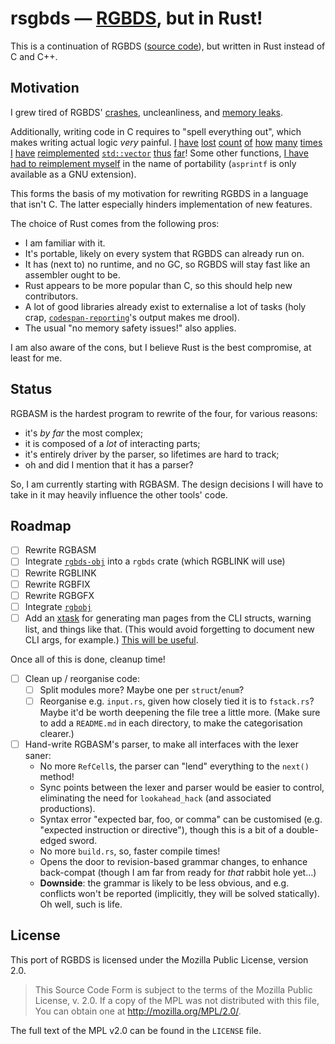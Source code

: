 # rsgbds — [RGBDS](https://rgbds.gbdev.io), but in Rust!

This is a continuation of RGBDS ([source code](https://github.com/gbdev/rgbds)), but written in Rust instead of C and C++.

## Motivation

I grew tired of RGBDS' [crashes](https://github.com/gbdev/rgbds/commit/2eca43cd2da5a4be21cada359bd5e152f1896453), uncleanliness, and [memory leaks](https://github.com/gbdev/rgbds/blob/2d15e405395912ea4e6bd3b3ce90010427ab44d8/src/asm/symbol.c#L295-L296).

Additionally, writing code in C requires to "spell everything out", which makes writing actual logic *very* painful.
[I][vec0] [have][vec1] [lost][vec2] [count][vec3] [of][vec4] [how][vec5] [many][vec6] [times][vec7] [I][vec8] [have][vec9] [reimplemented][vec10] [`std::vector`][vec11] [thus][vec12] [far][vec13]!
Some other functions, [I have had to reimplement myself][asprintf] in the name of portability (`asprintf` is only available as a GNU extension).

This forms the basis of my motivation for rewriting RGBDS in a language that isn't C.
The latter especially hinders implementation of new features.

The choice of Rust comes from the following pros:
- I am familiar with it.
- It's portable, likely on every system that RGBDS can already run on.
- It has (next to) no runtime, and no GC, so RGBDS will stay fast like an assembler ought to be.
- Rust appears to be more popular than C, so this should help new contributors.
- A lot of good libraries already exist to externalise a lot of tasks (holy crap, [`codespan-reporting`](https://lib.rs/crates/codespan-reporting)'s output makes me drool).
- The usual "no memory safety issues!" also applies.

I am also aware of the cons, but I believe Rust is the best compromise, at least for me.

## Status

RGBASM is the hardest program to rewrite of the four, for various reasons:
- it's *by far* the most complex;
- it is composed of a *lot* of interacting parts;
- it's entirely driver by the parser, so lifetimes are hard to track;
- oh and did I mention that it has a parser?

So, I am currently starting with RGBASM.
The design decisions I will have to take in it may heavily influence the other tools' code.

## Roadmap

- [ ] Rewrite RGBASM
- [ ] Integrate [`rgbds-obj`](https://github.com/ISSOtm/rgbds-obj) into a `rgbds` crate (which RGBLINK will use)
- [ ] Rewrite RGBLINK
- [ ] Rewrite RGBFIX
- [ ] Rewrite RGBGFX
- [ ] Integrate [`rgbobj`](https://github.com/ISSOtm/rgbobj)
- [ ] Add an [xtask](https://github.com/matklad/cargo-xtask) for generating man pages from the CLI structs, warning list, and things like that. (This would avoid forgetting to document new CLI args, for example.) [This will be useful](https://docs.rs/syn/latest/syn/fn.parse_file.html).

Once all of this is done, cleanup time!

- [ ] Clean up / reorganise code:
  - [ ] Split modules more? Maybe one per `struct`/`enum`?
  - [ ] Reorganise e.g. `input.rs`, given how closely tied it is to `fstack.rs`?
        Maybe it'd be worth deepening the file tree a little more.
        (Make sure to add a `README.md` in each directory, to make the categorisation clearer.)
- [ ] Hand-write RGBASM's parser, to make all interfaces with the lexer saner:
  - No more `RefCell`s, the parser can "lend" everything to the `next()` method!
  - Sync points between the lexer and parser would be easier to control, eliminating the need for `lookahead_hack` (and associated productions).
  - Syntax error "expected bar, foo, or comma" can be customised (e.g. "expected instruction or directive"), though this is a bit of a double-edged sword.
  - No more `build.rs`, so, faster compile times!
  - Opens the door to revision-based grammar changes, to enhance back-compat (though I am far from ready for *that* rabbit hole yet...)
  - **Downside**: the grammar is likely to be less obvious, and e.g. conflicts won't be reported (implicitly, they will be solved statically).
    Oh well, such is life.

## License

This port of RGBDS is licensed under the Mozilla Public License, version 2.0.

> This Source Code Form is subject to the terms of the Mozilla Public License,
> v. 2.0. If a copy of the MPL was not distributed with this file, You can obtain
> one at http://mozilla.org/MPL/2.0/.

The full text of the MPL v2.0 can be found in the `LICENSE` file.

[vec0]: https://github.com/gbdev/rgbds/blob/2d15e405395912ea4e6bd3b3ce90010427ab44d8/src/asm/charmap.c#L61-L69
[vec1]: https://github.com/gbdev/rgbds/blob/2d15e405395912ea4e6bd3b3ce90010427ab44d8/src/link/output.c#L85-L96
[vec2]: https://github.com/gbdev/rgbds/blob/2d15e405395912ea4e6bd3b3ce90010427ab44d8/src/link/output.c#L177-L188
[vec3]: https://github.com/gbdev/rgbds/blob/2d15e405395912ea4e6bd3b3ce90010427ab44d8/src/asm/parser.y#L274-L280
[vec4]: https://github.com/gbdev/rgbds/blob/2d15e405395912ea4e6bd3b3ce90010427ab44d8/src/asm/parser.y#L386-L392
[vec5]: https://github.com/gbdev/rgbds/blob/2d15e405395912ea4e6bd3b3ce90010427ab44d8/src/link/script.c#L43-L51
[vec6]: https://github.com/gbdev/rgbds/blob/2d15e405395912ea4e6bd3b3ce90010427ab44d8/src/link/script.c#L252-L258
[vec7]: https://github.com/gbdev/rgbds/blob/2d15e405395912ea4e6bd3b3ce90010427ab44d8/src/link/script.c#L268-L274
[vec8]: https://github.com/gbdev/rgbds/blob/2d15e405395912ea4e6bd3b3ce90010427ab44d8/src/asm/macro.c#L71-L79
[vec9]: https://github.com/gbdev/rgbds/blob/2d15e405395912ea4e6bd3b3ce90010427ab44d8/src/asm/rpn.c#L53-L64
[vec10]: https://github.com/gbdev/rgbds/blob/2d15e405395912ea4e6bd3b3ce90010427ab44d8/src/link/patch.c#L61-L65
[vec11]: https://github.com/gbdev/rgbds/blob/2d15e405395912ea4e6bd3b3ce90010427ab44d8/src/asm/lexer.c#L636-L647
[vec12]: https://github.com/gbdev/rgbds/blob/2d15e405395912ea4e6bd3b3ce90010427ab44d8/src/asm/symbol.c#L105-L111
[vec13]: https://github.com/gbdev/rgbds/blob/2d15e405395912ea4e6bd3b3ce90010427ab44d8/src/link/object.c#L140-L147
[asprintf]: https://github.com/gbdev/rgbds/blob/2d15e405395912ea4e6bd3b3ce90010427ab44d8/src/asm/fstack.c#L189-L204
